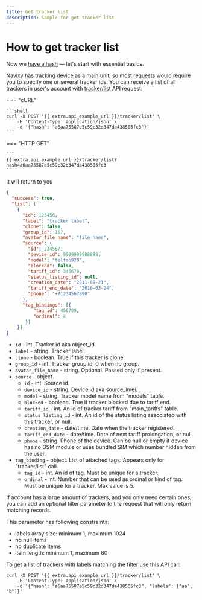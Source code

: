 ```yaml
---
title: Get tracker list
description: Sample for get tracker list
---
```


# How to get tracker list

Now we [have a hash](./get-session-hash.md) — let's start with essential basics. 

Navixy has tracking device as a main unit, so most requests would require you to specify one or several tracker ids. 
You can receive a list of all trackers in user's account with [tracker/list](../resources/tracking/tracker/index.md#list) 
API request:

=== "cURL"

    ```shell
    curl -X POST '{{ extra.api_example_url }}/tracker/list' \
        -H 'Content-Type: application/json' \
        -d '{"hash": "a6aa75587e5c59c32d347da438505fc3"}'
    ```

=== "HTTP GET"

    ```
    {{ extra.api_example_url }}/tracker/list?hash=a6aa75587e5c59c32d347da438505fc3
    ```

It will return to you

```json
{
  "success": true,
  "list": [
    {
      "id": 123456,
      "label": "tracker label",
      "clone": false,
      "group_id": 167,
      "avatar_file_name": "file name",
      "source": {
        "id": 234567,
        "device_id": 9999999988888,
        "model": "telfmb920",
        "blocked": false,
        "tariff_id": 345678,
        "status_listing_id": null,
        "creation_date": "2011-09-21",
        "tariff_end_date": "2016-03-24",
        "phone": "+71234567890"
      },
      "tag_bindings": [{
          "tag_id": 456789,
          "ordinal": 4
       }]
    }]
}
```  
        
* `id` - int. Tracker id aka object_id.
* `label` - string. Tracker label.
* `clone` - boolean. True if this tracker is clone.
* `group_id` - int. Tracker group id, 0 when no group.
* `avatar_file_name` - string. Optional. Passed only if present.
* `source` - object.
    * `id` - int. Source id.
    * `device_id` - string. Device id aka source_imei.
    * `model` - string. Tracker model name from "models" table.
    * `blocked` - boolean. True if tracker blocked due to tariff end.
    * `tariff_id` - int. An id of tracker tariff from "main_tariffs" table.
    * `status_listing_id` - int. An id of the status listing associated with this tracker, or null.
    * `creation_date` - date/time. Date when the tracker registered.
    * `tariff_end_date` - date/time. Date of next tariff prolongation, or null.
    * `phone` - string. Phone of the device. Can be null or empty if device has no GSM module or uses bundled SIM which number hidden from the user.
* `tag_binding` - object. List of attached tags. Appears only for "tracker/list" call.
    * `tag_id` - int. An id of tag. Must be unique for a tracker.
    * `ordinal` - int. Number that can be used as ordinal or kind of tag. Must be unique for a tracker. Max value is 5.

If account has a large amount of trackers, and you only need certain ones, 
you can add an optional filter parameter to the request that will only return matching records. 

This parameter has following constraints:
*   labels array size: minimum 1, maximum 1024
*   no null items
*   no duplicate items
*   item length: minimum 1, maximum 60

To get a list of trackers with labels matching the filter use this API call:

```shell
curl -X POST '{{ extra.api_example_url }}/tracker/list' \
    -H 'Content-Type: application/json' \
    -d '{"hash": "a6aa75587e5c59c32d347da438505fc3", "labels": ["aa", "b"]}'
```





